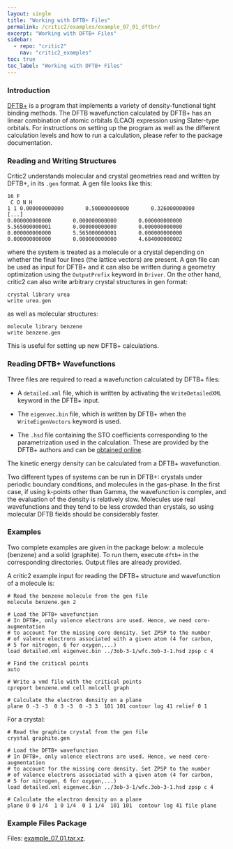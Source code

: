 ```yaml
---
layout: single
title: "Working with DFTB+ Files"
permalink: /critic2/examples/example_07_01_dftb+/
excerpt: "Working with DFTB+ Files"
sidebar:
  - repo: "critic2"
    nav: "critic2_examples"
toc: true
toc_label: "Working with DFTB+ Files"
---
```


### Introduction

[DFTB+](https://dftbplus.org/) is a program that implements a variety
of density-functional tight binding methods. The DFTB wavefunction
calculated by DFTB+ has an linear combination of atomic orbitals
(LCAO) expression using Slater-type orbitals. For instructions on
setting up the program as well as the different calculation levels and
how to run a calculation, please refer to the package documentation.

### Reading and Writing Structures

Critic2 understands molecular and crystal geometries read and written
by DFTB+, in its `.gen` format. A gen file looks like this:
```
16 F
 C O N H
1 1 0.000000000000       0.500000000000       0.326000000000
[...]
0.000000000000       0.000000000000       0.000000000000
5.565000000001       0.000000000000       0.000000000000
0.000000000000       5.565000000001       0.000000000000
0.000000000000       0.000000000000       4.684000000002
```
where the system is treated as a molecule or a crystal depending on
whether the final four lines (the lattice vectors) are present. A
gen file can be used as input for DFTB+ and it can also be written
during a geometry optimization using the `OutputPrefix` keyword in
`Driver`. On the other hand, critic2 can also write arbitrary
crystal structures in gen format:
~~~
crystal library urea
write urea.gen
~~~
as well as molecular structures:
~~~
molecule library benzene
write benzene.gen
~~~
This is useful for setting up new DFTB+ calculations.

### Reading DFTB+ Wavefunctions

Three files are required to read a wavefunction calculated by DFTB+
files:

* A `detailed.xml` file, which is written by activating the
  `WriteDetailedXML` keyword in the DFTB+ input.

* The `eigenvec.bin` file, which is written by DFTB+ when the
  `WriteEigenVectors` keyword is used.

* The `.hsd` file containing the STO coefficients corresponding to the
  parametrization used in the calculation. These are provided
  by the DFTB+ authors and can be [obtained online](https://dftb.org/parameters/download).

The kinetic energy density can be calculated from a DFTB+
wavefunction.

Two different types of systems can be run in DFTB+: crystals under
periodic boundary conditions, and molecules in the gas-phase. In the
first case, if using k-points other than Gamma, the wavefunction is
complex, and the evaluation of the density is relatively
slow. Molecules use real wavefunctions and they tend to be less
crowded than crystals, so using molecular DFTB fields should be
considerably faster.

### Examples

Two complete examples are given in the package below: a molecule
(benzene) and a solid (graphite). To run them, execute `dftb+` in the
corresponding directories. Output files are already provided.

A critic2 example input for reading the DFTB+ structure and
wavefunction of a molecule is:
~~~
# Read the benzene molecule from the gen file
molecule benzene.gen 2

# Load the DFTB+ wavefunction
# In DFTB+, only valence electrons are used. Hence, we need core-augmentation
# to account for the missing core density. Set ZPSP to the number
# of valence electrons associated with a given atom (4 for carbon,
# 5 for nitrogen, 6 for oxygen,...)
load detailed.xml eigenvec.bin ../3ob-3-1/wfc.3ob-3-1.hsd zpsp c 4

# Find the critical points
auto

# Write a vmd file with the critical points
cpreport benzene.vmd cell molcell graph

# Calculate the electron density on a plane
plane 0 -3 -3  0 3 -3  0 -3 3  101 101 contour log 41 relief 0 1
~~~

For a crystal:
~~~
# Read the graphite crystal from the gen file
crystal graphite.gen

# Load the DFTB+ wavefunction
# In DFTB+, only valence electrons are used. Hence, we need core-augmentation
# to account for the missing core density. Set ZPSP to the number
# of valence electrons associated with a given atom (4 for carbon,
# 5 for nitrogen, 6 for oxygen,...)
load detailed.xml eigenvec.bin ../3ob-3-1/wfc.3ob-3-1.hsd zpsp c 4

# Calculate the electron density on a plane
plane 0 0 1/4  1 0 1/4  0 1 1/4  101 101  contour log 41 file plane
~~~

### Example Files Package

Files: [example_07_01.tar.xz](/assets/critic2/example_07_01/example_07_01.tar.xz).
